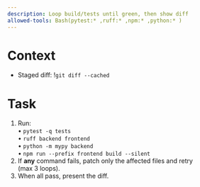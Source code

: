 ```yaml
---
description: Loop build/tests until green, then show diff
allowed-tools: Bash(pytest:* ,ruff:* ,npm:* ,python:* )
---
```

# Context
- Staged diff: !`git diff --cached`

# Task
1. Run:  
   • `pytest -q tests`  
   • `ruff backend frontend`  
   • `python -m mypy backend`  
   • `npm run --prefix frontend build --silent`
2. If **any** command fails, patch only the affected files and retry (max 3 loops).
3. When all pass, present the diff.
